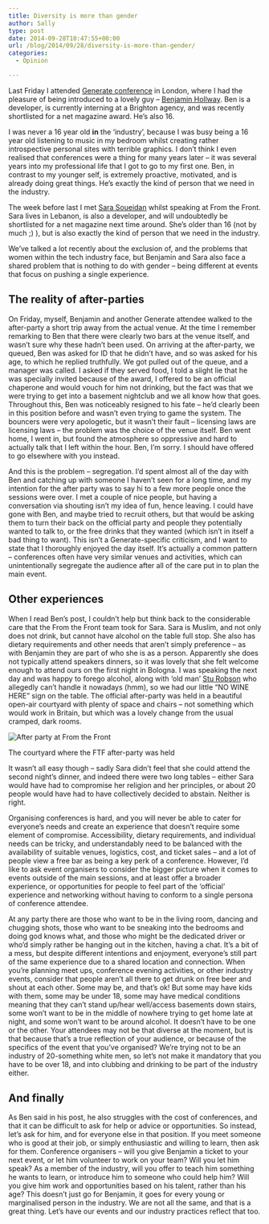 ```yaml
---
title: Diversity is more than gender
author: Sally
type: post
date: 2014-09-28T10:47:55+00:00
url: /blog/2014/09/28/diversity-is-more-than-gender/
categories:
  - Opinion

---
```

Last Friday I attended <a href="http://www.generateconf.com/" target="_blank">Generate conference</a> in London, where I had the pleasure of being introduced to a lovely guy &#8211; <a href="http://nothingrandom.com/" target="_blank">Benjamin Hollway</a>. Ben is a developer, is currently interning at a Brighton agency, and was recently shortlisted for a net magazine award. He’s also 16.

I was never a 16 year old **in** the ‘industry&#8217;, because I was busy being a 16 year old listening to music in my bedroom whilst creating rather introspective personal sites with terrible graphics. I don’t think I even realised that conferences were a thing for many years later &#8211; it was several years into my professional life that I got to go to my first one. Ben, in contrast to my younger self, is extremely proactive, motivated, and is already doing great things. He’s exactly the kind of person that we need in the industry.

The week before last I met <a href="http://sarasoueidan.com/" target="_blank">Sara Soueidan</a> whilst speaking at From the Front. Sara lives in Lebanon, is also a developer, and will undoubtedly be shortlisted for a net magazine next time around. She’s older than 16 (not by much ;) ), but is also exactly the kind of person that we need in the industry.

We’ve talked a lot recently about the exclusion of, and the problems that women within the tech industry face, but Benjamin and Sara also face a shared problem that is nothing to do with gender &#8211; being different at events that focus on pushing a single experience.

## The reality of after-parties

On Friday, myself, Benjamin and another Generate attendee walked to the after-party a short trip away from the actual venue. At the time I remember remarking to Ben that there were clearly two bars at the venue itself, and wasn’t sure why these hadn&#8217;t been used. On arriving at the after-party, we queued, Ben was asked for ID that he didn’t have, and so was asked for his age, to which he replied truthfully. We got pulled out of the queue, and a manager was called. I asked if they served food, I told a slight lie that he was specially invited because of the award, I offered to be an official chaperone and would vouch for him not drinking, but the fact was that we were trying to get into a basement nightclub and we all know how that goes. Throughout this, Ben was noticeably resigned to his fate &#8211; he’d clearly been in this position before and wasn’t even trying to game the system. The bouncers were very apologetic, but it wasn&#8217;t their fault &#8211; licensing laws are licensing laws &#8211; the problem was the choice of the venue itself. Ben went home, I went in, but found the atmosphere so oppressive and hard to actually talk that I left within the hour. Ben, I’m sorry. I should have offered to go elsewhere with you instead.

And this is the problem &#8211; segregation. I’d spent almost all of the day with Ben and catching up with someone I haven’t seen for a long time, and my intention for the after party was to say hi to a few more people once the sessions were over. I met a couple of nice people, but having a conversation via shouting isn’t my idea of fun, hence leaving. I could have gone with Ben, and maybe tried to recruit others, but that would be asking them to turn their back on the official party and people they potentially wanted to talk to, or the free drinks that they wanted (which isn’t in itself a bad thing to want). This isn&#8217;t a Generate-specific criticism, and I want to state that I thoroughly enjoyed the day itself. It&#8217;s actually a common pattern &#8211; conferences often have very similar venues and activities, which can unintentionally segregate the audience after all of the care put in to plan the main event.

## Other experiences

When I read Ben&#8217;s post, I couldn&#8217;t help but think back to the considerable care that the From the Front team took for Sara. Sara is Muslim, and not only does not drink, but cannot have alcohol on the table full stop. She also has dietary requirements and other needs that aren’t simply preference &#8211; as with Benjamin they are part of who she is as a person. Apparently she does not typically attend speakers dinners, so it was lovely that she felt welcome enough to attend ours on the first night in Bologna. I was speaking the next day and was happy to forego alcohol, along with ‘old man’ [Stu Robson][1] who allegedly can’t handle it nowadays (hmm), so we had our little “NO WINE HERE” sign on the table. The official after-party was held in a beautiful open-air courtyard with plenty of space and chairs &#8211; not something which would work in Britain, but which was a lovely change from the usual cramped, dark rooms.

![After party at From the Front][2]

<p class="caption">
  The courtyard where the FTF after-party was held
</p>

It wasn’t all easy though &#8211; sadly Sara didn’t feel that she could attend the second night’s dinner, and indeed there were two long tables &#8211; either Sara would have had to compromise her religion and her principles, or about 20 people would have had to have collectively decided to abstain. Neither is right.

Organising conferences is hard, and you will never be able to cater for everyone’s needs and create an experience that doesn’t require some element of compromise. Accessibility, dietary requirements, and individual needs can be tricky, and understandably need to be balanced with the availability of suitable venues, logistics, cost, and ticket sales &#8211; and a lot of people view a free bar as being a key perk of a conference. However, I’d like to ask event organisers to consider the bigger picture when it comes to events outside of the main sessions, and at least offer a broader experience, or opportunities for people to feel part of the ‘official’ experience and networking without having to conform to a single persona of conference attendee.

At any party there are those who want to be in the living room, dancing and chugging shots, those who want to be sneaking into the bedrooms and doing god knows what, and those who might be the dedicated driver or who’d simply rather be hanging out in the kitchen, having a chat. It’s a bit of a mess, but despite different intentions and enjoyment, everyone’s still part of the same experience due to a shared location and connection. When you’re planning meet ups, conference evening activities, or other industry events, consider that people aren’t all there to get drunk on free beer and shout at each other. Some may be, and that&#8217;s ok! But some may have kids with them, some may be under 18, some may have medical conditions meaning that they can’t stand up/hear well/access basements down stairs, some won’t want to be in the middle of nowhere trying to get home late at night, and some won’t want to be around alcohol. It doesn&#8217;t have to be one or the other. Your attendees may not be that diverse at the moment, but is that because that’s a true reflection of your audience, or because of the specifics of the event that you’ve organised? We’re trying not to be an industry of 20-something white men, so let’s not make it mandatory that you have to be over 18, and into clubbing and drinking to be part of the industry either.

## And finally

As Ben said in his post, he also struggles with the cost of conferences, and that it can be difficult to ask for help or advice or opportunities. So instead, let’s ask for him, and for everyone else in that position. If you meet someone who is good at their job, or simply enthusiastic and willing to learn, then ask for them. Conference organisers &#8211; will you give Benjamin a ticket to your next event, or let him volunteer to work on your team? Will you let him speak? As a member of the industry, will you offer to teach him something he wants to learn, or introduce him to someone who could help him? Will you give him work and opportunities based on his talent, rather than his age? This doesn’t just go for Benjamin, it goes for every young or marginalised person in the industry. We are not all the same, and that is a great thing. Let’s have our events and our industry practices reflect that too.

 [1]: https://alwaystwisted.com/
 [2]: https://farm6.staticflickr.com/5555/15275026786_be11b98126_z.jpg